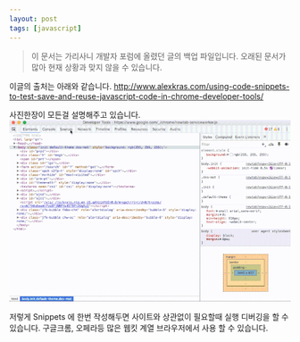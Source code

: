 ```yaml
---
layout: post
tags: [javascript]
---
```


> 이 문서는 가리사니 개발자 포럼에 올렸던 글의 백업 파일입니다.
오래된 문서가 많아 현재 상황과 맞지 않을 수 있습니다.



이글의 출처는 아래와 같습니다.
http://www.alexkras.com/using-code-snippets-to-test-save-and-reuse-javascript-code-in-chrome-developer-tools/


사진한장이 모든걸 설명해주고 있습니다.
![](/file/old/157.gif)

저렇게 Snippets 에 한번 작성해두면 사이트와 상관없이 필요할때 실행 디버깅을 할 수 있습니다.
구글크롬, 오페라등 많은 웹킷 계열 브라우저에서 사용 할 수 있습니다.